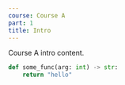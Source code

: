 ```yaml
---
course: Course A
part: 1
title: Intro
---
```

Course A intro content.

```python
def some_func(arg: int) -> str:
    return "hello"
```